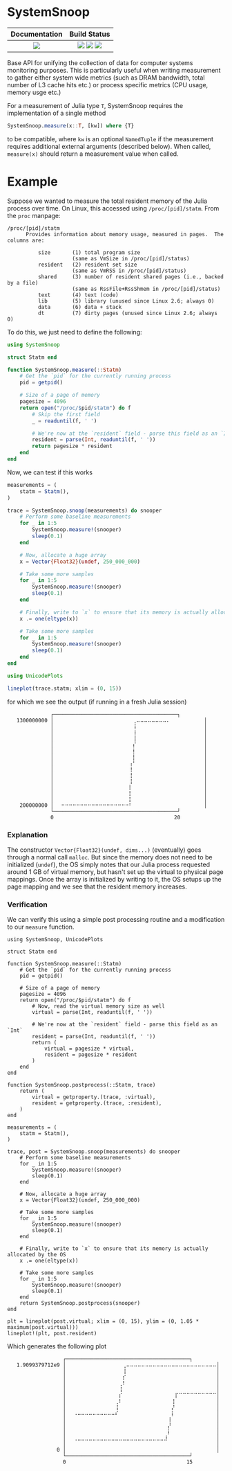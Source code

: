 # SystemSnoop

| **Documentation**                                                               | **Build Status**                                                                                |
|:-------------------------------------------------------------------------------:|:-----------------------------------------------------------------------------------------------:|
| [![][docs-latest-img]][docs-latest-url] | [![][travis-img]][travis-url] ![][lifecycle-img] [![][codecov-img]][codecov-url] |

Base API for unifying the collection of data for computer systems monitoring purposes.
This is particularly useful when writing measurement to gather either system wide metrics (such as DRAM bandwidth, total number of L3 cache hits etc.) or process specific metrics (CPU usage, memory usge etc.)

For a measurement of Julia type `T`, SystemSnoop requires the implementation of a single method
```julia
SystemSnoop.measure(x::T, [kw]) where {T}
```
to be compatible, where `kw` is an optional `NamedTuple` if the measurement requires additional external arguments (described below).
When called, `measure(x)` should return a measurement value when called.

# Example

Suppose we wanted to measure the total resident memory of the Julia process over time.
On Linux, this accessed using `/proc/[pid]/statm`.
From the `proc` manpage:
```
/proc/[pid]/statm
      Provides information about memory usage, measured in pages.  The columns are:

          size       (1) total program size
                     (same as VmSize in /proc/[pid]/status)
          resident   (2) resident set size
                     (same as VmRSS in /proc/[pid]/status)
          shared     (3) number of resident shared pages (i.e., backed by a file)
                     (same as RssFile+RssShmem in /proc/[pid]/status)
          text       (4) text (code)
          lib        (5) library (unused since Linux 2.6; always 0)
          data       (6) data + stack
          dt         (7) dirty pages (unused since Linux 2.6; always 0)
```
To do this, we just need to define the following:
```julia
using SystemSnoop

struct Statm end

function SystemSnoop.measure(::Statm)
    # Get the `pid` for the currently running process
    pid = getpid()

    # Size of a page of memory
    pagesize = 4096
    return open("/proc/$pid/statm") do f
        # Skip the first field
        _ = readuntil(f, ' ')

        # We're now at the `resident` field - parse this field as an `Int`
        resident = parse(Int, readuntil(f, ' '))
        return pagesize * resident
    end
end
```
Now, we can test if this works
```julia
measurements = (
    statm = Statm(),
)

trace = SystemSnoop.snoop(measurements) do snooper
    # Perform some baseline measurements 
    for _ in 1:5
        SystemSnoop.measure!(snooper)
        sleep(0.1)
    end

    # Now, allocate a huge array
    x = Vector{Float32}(undef, 250_000_000)

    # Take some more samples
    for _ in 1:5
        SystemSnoop.measure!(snooper)
        sleep(0.1)
    end

    # Finally, write to `x` to ensure that its memory is actually allocated by the OS
    x .= one(eltype(x))

    # Take some more samples
    for _ in 1:5
        SystemSnoop.measure!(snooper)
        sleep(0.1)
    end
end

using UnicodePlots

lineplot(trace.statm; xlim = (0, 15))
```
for which we see the output (if running in a fresh Julia session)
```
              ┌────────────────────────────────────────┐
   1300000000 │⠀⠀⠀⠀⠀⠀⠀⠀⠀⠀⠀⠀⠀⠀⠀⠀⠀⠀⠀⠀⠀⢀⠤⠤⠤⠤⠤⠤⠤⠤⠄⠀⠀⠀⠀⠀⠀⠀⠀⠀│
              │⠀⠀⠀⠀⠀⠀⠀⠀⠀⠀⠀⠀⠀⠀⠀⠀⠀⠀⠀⠀⠀⢸⠀⠀⠀⠀⠀⠀⠀⠀⠀⠀⠀⠀⠀⠀⠀⠀⠀⠀│
              │⠀⠀⠀⠀⠀⠀⠀⠀⠀⠀⠀⠀⠀⠀⠀⠀⠀⠀⠀⠀⠀⢸⠀⠀⠀⠀⠀⠀⠀⠀⠀⠀⠀⠀⠀⠀⠀⠀⠀⠀│
              │⠀⠀⠀⠀⠀⠀⠀⠀⠀⠀⠀⠀⠀⠀⠀⠀⠀⠀⠀⠀⠀⢸⠀⠀⠀⠀⠀⠀⠀⠀⠀⠀⠀⠀⠀⠀⠀⠀⠀⠀│
              │⠀⠀⠀⠀⠀⠀⠀⠀⠀⠀⠀⠀⠀⠀⠀⠀⠀⠀⠀⠀⠀⡎⠀⠀⠀⠀⠀⠀⠀⠀⠀⠀⠀⠀⠀⠀⠀⠀⠀⠀│
              │⠀⠀⠀⠀⠀⠀⠀⠀⠀⠀⠀⠀⠀⠀⠀⠀⠀⠀⠀⠀⠀⡇⠀⠀⠀⠀⠀⠀⠀⠀⠀⠀⠀⠀⠀⠀⠀⠀⠀⠀│
              │⠀⠀⠀⠀⠀⠀⠀⠀⠀⠀⠀⠀⠀⠀⠀⠀⠀⠀⠀⠀⠀⡇⠀⠀⠀⠀⠀⠀⠀⠀⠀⠀⠀⠀⠀⠀⠀⠀⠀⠀│
              │⠀⠀⠀⠀⠀⠀⠀⠀⠀⠀⠀⠀⠀⠀⠀⠀⠀⠀⠀⠀⢠⠃⠀⠀⠀⠀⠀⠀⠀⠀⠀⠀⠀⠀⠀⠀⠀⠀⠀⠀│
              │⠀⠀⠀⠀⠀⠀⠀⠀⠀⠀⠀⠀⠀⠀⠀⠀⠀⠀⠀⠀⢸⠀⠀⠀⠀⠀⠀⠀⠀⠀⠀⠀⠀⠀⠀⠀⠀⠀⠀⠀│
              │⠀⠀⠀⠀⠀⠀⠀⠀⠀⠀⠀⠀⠀⠀⠀⠀⠀⠀⠀⠀⢸⠀⠀⠀⠀⠀⠀⠀⠀⠀⠀⠀⠀⠀⠀⠀⠀⠀⠀⠀│
              │⠀⠀⠀⠀⠀⠀⠀⠀⠀⠀⠀⠀⠀⠀⠀⠀⠀⠀⠀⠀⢸⠀⠀⠀⠀⠀⠀⠀⠀⠀⠀⠀⠀⠀⠀⠀⠀⠀⠀⠀│
              │⠀⠀⠀⠀⠀⠀⠀⠀⠀⠀⠀⠀⠀⠀⠀⠀⠀⠀⠀⠀⡇⠀⠀⠀⠀⠀⠀⠀⠀⠀⠀⠀⠀⠀⠀⠀⠀⠀⠀⠀│
              │⠀⠀⠀⠀⠀⠀⠀⠀⠀⠀⠀⠀⠀⠀⠀⠀⠀⠀⠀⠀⡇⠀⠀⠀⠀⠀⠀⠀⠀⠀⠀⠀⠀⠀⠀⠀⠀⠀⠀⠀│
              │⠀⠀⠀⠀⠀⠀⠀⠀⠀⠀⠀⠀⠀⠀⠀⠀⠀⠀⠀⠀⡇⠀⠀⠀⠀⠀⠀⠀⠀⠀⠀⠀⠀⠀⠀⠀⠀⠀⠀⠀│
    200000000 │⠀⠀⠒⠒⠒⠒⠒⠒⠒⠒⠒⠒⠒⠒⠒⠒⠒⠒⠒⠒⠃⠀⠀⠀⠀⠀⠀⠀⠀⠀⠀⠀⠀⠀⠀⠀⠀⠀⠀⠀│
              └────────────────────────────────────────┘
              0                                       20
```

### Explanation

The constructor `Vector{Float32}(undef, dims...)` (eventually) goes through a normal call `malloc`.
But since the memory does not need to be initialized (`undef`), the OS simply notes that our Julia process requested around 1 GB of virtual memory, but hasn't set up the virtual to physical page mappings.
Once the array is initialized by writing to it, the OS setups up the page mapping and we see that the resident memory increases.

### Verification

We can verify this using a simple post processing routine and a modification to our `measure` function.
```
using SystemSnoop, UnicodePlots

struct Statm end

function SystemSnoop.measure(::Statm)
    # Get the `pid` for the currently running process
    pid = getpid()

    # Size of a page of memory
    pagesize = 4096
    return open("/proc/$pid/statm") do f
        # Now, read the virtual memory size as well
        virtual = parse(Int, readuntil(f, ' '))

        # We're now at the `resident` field - parse this field as an `Int`
        resident = parse(Int, readuntil(f, ' '))
        return (
            virtual = pagesize * virtual,
            resident = pagesize * resident
        )
    end
end

function SystemSnoop.postprocess(::Statm, trace)
    return (
        virtual = getproperty.(trace, :virtual),
        resident = getproperty.(trace, :resident),
    )
end

measurements = (
    statm = Statm(),
)

trace, post = SystemSnoop.snoop(measurements) do snooper
    # Perform some baseline measurements 
    for _ in 1:5
        SystemSnoop.measure!(snooper)
        sleep(0.1)
    end

    # Now, allocate a huge array
    x = Vector{Float32}(undef, 250_000_000)

    # Take some more samples
    for _ in 1:5
        SystemSnoop.measure!(snooper)
        sleep(0.1)
    end

    # Finally, write to `x` to ensure that its memory is actually allocated by the OS
    x .= one(eltype(x))

    # Take some more samples
    for _ in 1:5
        SystemSnoop.measure!(snooper)
        sleep(0.1)
    end
    return SystemSnoop.postprocess(snooper)
end

plt = lineplot(post.virtual; xlim = (0, 15), ylim = (0, 1.05 * maximum(post.virtual)))
lineplot!(plt, post.resident)
```
Which generates the following plot
```
                  ┌────────────────────────────────────────┐
   1.9099379712e9 │⠀⠀⠀⠀⠀⠀⠀⠀⠀⠀⠀⠀⠀⠀⠀⢀⠤⠤⠤⠤⠤⠤⠤⠤⠤⠤⠤⠤⠤⠤⠤⠤⠤⠤⠤⠤⠤⠤⠤⠤│
                  │⠀⠀⠀⠀⠀⠀⠀⠀⠀⠀⠀⠀⠀⠀⠀⢸⠀⠀⠀⠀⠀⠀⠀⠀⠀⠀⠀⠀⠀⠀⠀⠀⠀⠀⠀⠀⠀⠀⠀⠀│
                  │⠀⠀⠀⠀⠀⠀⠀⠀⠀⠀⠀⠀⠀⠀⠀⡎⠀⠀⠀⠀⠀⠀⠀⠀⠀⠀⠀⠀⠀⠀⠀⠀⠀⠀⠀⠀⠀⠀⠀⠀│
                  │⠀⠀⠀⠀⠀⠀⠀⠀⠀⠀⠀⠀⠀⠀⢀⠇⠀⠀⠀⠀⠀⠀⠀⠀⠀⠀⠀⠀⠀⠀⠀⠀⠀⠀⠀⠀⠀⠀⠀⠀│
                  │⠀⠀⠀⠀⠀⠀⠀⠀⠀⠀⠀⠀⠀⠀⢸⠀⠀⠀⠀⠀⠀⠀⠀⠀⠀⠀⠀⠀⠀⠀⠀⠀⠀⠀⠀⠀⠀⠀⠀⠀│
                  │⠀⠀⠀⠀⠀⠀⠀⠀⠀⠀⠀⠀⠀⠀⡎⠀⠀⠀⠀⠀⠀⠀⠀⠀⠀⠀⠀⠀⠀⡏⠉⠉⠉⠉⠉⠉⠉⠉⠉⠉│
                  │⠀⠀⠀⠀⠀⠀⠀⠀⠀⠀⠀⠀⠀⢀⠇⠀⠀⠀⠀⠀⠀⠀⠀⠀⠀⠀⠀⠀⢸⠀⠀⠀⠀⠀⠀⠀⠀⠀⠀⠀│
                  │⠀⠀⠀⠀⠀⠀⠀⠀⠀⠀⠀⠀⠀⢸⠀⠀⠀⠀⠀⠀⠀⠀⠀⠀⠀⠀⠀⠀⡜⠀⠀⠀⠀⠀⠀⠀⠀⠀⠀⠀│
                  │⠀⠀⠠⠤⠤⠤⠤⠤⠤⠤⠤⠤⠤⠎⠀⠀⠀⠀⠀⠀⠀⠀⠀⠀⠀⠀⠀⠀⡇⠀⠀⠀⠀⠀⠀⠀⠀⠀⠀⠀│
                  │⠀⠀⠀⠀⠀⠀⠀⠀⠀⠀⠀⠀⠀⠀⠀⠀⠀⠀⠀⠀⠀⠀⠀⠀⠀⠀⠀⢸⠀⠀⠀⠀⠀⠀⠀⠀⠀⠀⠀⠀│
                  │⠀⠀⠀⠀⠀⠀⠀⠀⠀⠀⠀⠀⠀⠀⠀⠀⠀⠀⠀⠀⠀⠀⠀⠀⠀⠀⠀⡜⠀⠀⠀⠀⠀⠀⠀⠀⠀⠀⠀⠀│
                  │⠀⠀⠀⠀⠀⠀⠀⠀⠀⠀⠀⠀⠀⠀⠀⠀⠀⠀⠀⠀⠀⠀⠀⠀⠀⠀⠀⡇⠀⠀⠀⠀⠀⠀⠀⠀⠀⠀⠀⠀│
                  │⠀⠀⢀⣀⣀⣀⣀⣀⣀⣀⣀⣀⣀⣀⣀⣀⣀⣀⣀⣀⣀⣀⣀⣀⣀⣀⣸⠀⠀⠀⠀⠀⠀⠀⠀⠀⠀⠀⠀⠀│
                  │⠀⠀⠀⠀⠀⠀⠀⠀⠀⠀⠀⠀⠀⠀⠀⠀⠀⠀⠀⠀⠀⠀⠀⠀⠀⠀⠀⠀⠀⠀⠀⠀⠀⠀⠀⠀⠀⠀⠀⠀│
                0 │⠀⠀⠀⠀⠀⠀⠀⠀⠀⠀⠀⠀⠀⠀⠀⠀⠀⠀⠀⠀⠀⠀⠀⠀⠀⠀⠀⠀⠀⠀⠀⠀⠀⠀⠀⠀⠀⠀⠀⠀│
                  └────────────────────────────────────────┘
                  0                                       15
```

[docs-latest-img]: https://img.shields.io/badge/docs-latest-blue.svg
[docs-latest-url]: https://hildebrandmw.github.io/SystemSnoop.jl/latest

[lifecycle-img]: https://img.shields.io/badge/lifecycle-experimental-orange.svg

[travis-img]: https://travis-ci.org/hildebrandmw/SystemSnoop.jl.svg?branch=master
[travis-url]: https://travis-ci.org/hildebrandmw/SystemSnoop.jl

[codecov-img]: https://codecov.io/gh/hildebrandmw/SystemSnoop.jl/branch/master/graph/badge.svg
[codecov-url]: https://codecov.io/gh/hildebrandmw/SystemSnoop.jl
